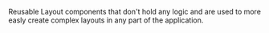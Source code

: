 Reusable Layout components that don't hold any logic and are used to more easly create complex layouts in any part of the application.